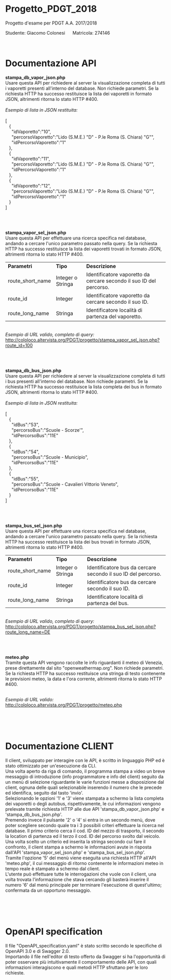 # Progetto_PDGT_2018
Progetto d'esame per PDGT A.A. 2017/2018 

Studente: Giacomo Colonesi  &nbsp;&nbsp;&nbsp;&nbsp;  Matricola: 274146

<br />

# Documentazione API

<strong>stampa_db_vapor_json.php</strong> <br />
Usare questa API per richiedere al server la visualizzazione completa di tutti i vaporetti presenti all'interno del database.
Non richiede parametri. Se la richiesta HTTP ha successo restituisce la lista dei vaporetti in formato JSON, altrimenti ritorna lo stato HTTP #400.
<br /><br /><i>Esempio di lista in JSON restituita:</i><br /><br />
[<br />
 &nbsp;&nbsp;&nbsp;{<br />
 &nbsp;&nbsp;&nbsp;&nbsp;&nbsp;"idVaporetto":"10",<br />
 &nbsp;&nbsp;&nbsp;&nbsp;&nbsp;"percorsoVaporetto":"Lido (S.M.E.) \"D\" - P.le Roma (S. Chiara) \"G\"",<br />
 &nbsp;&nbsp;&nbsp;&nbsp;&nbsp;"idPercorsoVaporetto":"1"<br />
 &nbsp;&nbsp;&nbsp;},<br />
 &nbsp;&nbsp;&nbsp;{<br />
 &nbsp;&nbsp;&nbsp;&nbsp;&nbsp;"idVaporetto":"11",<br />
 &nbsp;&nbsp;&nbsp;&nbsp;&nbsp;"percorsoVaporetto":"Lido (S.M.E.) \"D\" - P.le Roma (S. Chiara) \"G\"",<br />
 &nbsp;&nbsp;&nbsp;&nbsp;&nbsp;"idPercorsoVaporetto":"1"<br />
 &nbsp;&nbsp;&nbsp;},<br />
 &nbsp;&nbsp;&nbsp;{<br />
 &nbsp;&nbsp;&nbsp;&nbsp;&nbsp;"idVaporetto":"12",<br />
 &nbsp;&nbsp;&nbsp;&nbsp;&nbsp;"percorsoVaporetto":"Lido (S.M.E.) \"D\" - P.le Roma (S. Chiara) \"G\"",<br />
 &nbsp;&nbsp;&nbsp;&nbsp;&nbsp;"idPercorsoVaporetto":"1"<br />
 &nbsp;&nbsp;&nbsp;}<br />
]<br />

<br /><br />

<strong>stampa_vapor_sel_json.php</strong> <br />
Usare questa API per effettuare una ricerca specifica nel database, andando a cercare l'unico parametro passato nella query. Se la richiesta HTTP ha successo restituisce la lista dei vaporetti trovati in formato JSON, altrimenti ritorna lo stato HTTP #400.
<table>
  <tr>
    <td><b>Parametri</b></td>
    <td><b>Tipo</b></td>
    <td><b>Descrizione</b></td>
  </tr>
  <tr>
    <td>route_short_name</td>
    <td>Integer o Stringa</td>
    <td>Identificatore vaporetto da cercare secondo il suo ID del percorso.</td>
  </tr>
  <tr>
    <td>route_id</td>
    <td>Integer</td>
    <td>Identificatore vaporetto da cercare secondo il suo ID.</td>
  </tr>
  <tr>
    <td>route_long_name</td>
    <td>Stringa</td>
    <td>Identificatore località di partenza del vaporetto.</td>
  </tr>
</table>

<br /><i>Esempio di URL valido, completo di query:</i><br />
http://cololoco.altervista.org/PDGT/progetto/stampa_vapor_sel_json.php?route_id=100

<br /><br />

<strong>stampa_db_bus_json.php</strong> <br />
Usare questa API per richiedere al server la visualizzazione completa di tutti i bus presenti all'interno del database.
Non richiede parametri. Se la richiesta HTTP ha successo restituisce la lista completa dei bus in formato JSON, altrimenti ritorna lo stato HTTP #400.
<br /><br /><i>Esempio di lista in JSON restituita:</i><br /><br />
[<br />
 &nbsp;&nbsp;&nbsp;{<br />
 &nbsp;&nbsp;&nbsp;&nbsp;&nbsp;"idBus":"53",<br />
 &nbsp;&nbsp;&nbsp;&nbsp;&nbsp;"percorsoBus":"Scuole - Scorze'",<br />
 &nbsp;&nbsp;&nbsp;&nbsp;&nbsp;"idPercorsoBus":"11E"<br />
 &nbsp;&nbsp;&nbsp;},<br />
 &nbsp;&nbsp;&nbsp;{<br />
 &nbsp;&nbsp;&nbsp;&nbsp;&nbsp;"idBus":"54",<br />
 &nbsp;&nbsp;&nbsp;&nbsp;&nbsp;"percorsoBus":"Scuole - Municipio",<br />
 &nbsp;&nbsp;&nbsp;&nbsp;&nbsp;"idPercorsoBus":"11E"<br />
 &nbsp;&nbsp;&nbsp;},<br />
 &nbsp;&nbsp;&nbsp;{<br />
 &nbsp;&nbsp;&nbsp;&nbsp;&nbsp;"idBus":"55",<br />
 &nbsp;&nbsp;&nbsp;&nbsp;&nbsp;"percorsoBus":"Scuole - Cavalieri Vittorio Veneto",<br />
 &nbsp;&nbsp;&nbsp;&nbsp;&nbsp;"idPercorsoBus":"11E"<br />
 &nbsp;&nbsp;&nbsp;}<br />
]<br />

<br /><br />

<strong>stampa_bus_sel_json.php</strong> <br />
Usare questa API per effettuare una ricerca specifica nel database, andando a cercare l'unico parametro passato nella query. Se la richiesta HTTP ha successo restituisce la lista dei bus trovati in formato JSON, altrimenti ritorna lo stato HTTP #400.
<table>
  <tr>
    <td><b>Parametri</b></td>
    <td><b>Tipo</b></td>
    <td><b>Descrizione</b></td>
  </tr>
  <tr>
    <td>route_short_name</td>
    <td>Integer o Stringa</td>
    <td>Identificatore bus da cercare secondo il suo ID del percorso.</td>
  </tr>
  <tr>
    <td>route_id</td>
    <td>Integer</td>
    <td>Identificatore bus da cercare secondo il suo ID.</td>
  </tr>
  <tr>
    <td>route_long_name</td>
    <td>Stringa</td>
    <td>Identificatore località di partenza del bus.</td>
  </tr>
</table>

<br /><i>Esempio di URL valido, completo di query:</i><br />
http://cololoco.altervista.org/PDGT/progetto/stampa_bus_sel_json.php?route_long_name=DE

<br /><br />

<strong>meteo.php</strong> <br />
Tramite questa API vengono raccolte le info riguardanti il meteo di Venezia, prese direttamente dal sito "openweathermap.org".
Non richiede parametri. Se la richiesta HTTP ha successo restituisce una stringa di testo contenente le previsioni meteo, la data e l'ora corrente, altrimenti ritorna lo stato HTTP #400.

<br /><i>Esempio di URL valido:</i><br />
http://cololoco.altervista.org/PDGT/progetto/meteo.php

<br /><br /><br />


# Documentazione CLIENT

Il client, sviluppato per interagire con le API, è scritto in linguaggio PHP ed è stato ottimizzato per un'esecuzione da CLI. <br />
Una volta aperto da riga di comando, il programma stampa a video un breve messaggio di introduzione (info programmatore e info del client) seguito da un menù di selezione riguardante le varie funzioni messe a disposizione dal client, ognuna delle quali selezionabile inserendo il numero che le precede ed identifica, seguito dal tasto 'invio'. <br />
Selezionando le opzioni '1' e '3' viene stampata a schermo la lista completa dei vaporetti o degli autobus, rispettivamente, le cui informazioni vengono prelevate tramite richiesta HTTP alle due API 'stampa_db_vapor_json.php' e 'stampa_db_bus_json.php'. <br />
Premendo invece il pulsante '2' o '4' si entra in un secondo menù, dove poter scegliere secondo quale tra i 3 possibili criteri effettuare la ricerca nel database. Il primo criterio cerca il cod. ID del mezzo di trasporto, il secondo la location di partenza ed il terzo il cod. ID del percorso svolto dal veicolo. Una volta scelto un criterio ed inserita la stringa secondo cui fare il confronto, il client stampa a schermo le informazioni avute in risposta dall'API 'stampa_vapor_sel_json.php' e 'stampa_bus_sel_json.php'. <br />
Tramite l'opzione '5' del menù viene eseguita una richiesta HTTP all'API 'meteo.php', il cui messaggio di ritorno contenente le informazioni meteo in tempo reale è stampato a schermo dal client. <br />
L'utente può effettuare tutte le interrogazioni che vuole con il client, una volta trovata l'informazione che stava cercando gli basterà inserire il numero '6' dal menù principale per terminare l'esecuzione di quest'ultimo; confermata da un opportuno messaggio.

<br /><br /><br />

# OpenAPI specification
Il file "OpenAPI_specification.yaml" è stato scritto secondo le specifiche di OpenAPI 3.0 e di Swagger 2.0.<br />
Importando il file nell'editor di testo offerto da Swagger si ha l'opportunità di poter osservare più intuitivamente il comportamento delle API, con quali informazioni interagiscono e quali metodi HTTP sfruttano per le loro richieste.
